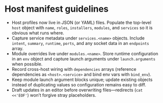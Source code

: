# Host manifest guidelines

- Host profiles now live in JSON (or YAML) files. Populate the top-level `host`
  object with `name`, `roles`, `installers`, `modules`, and `services` so it is
  obvious what runs where.
- Capture service metadata under `services.<name>` objects. Include `intent`,
  `summary`, `runtime`, `ports`, and any socket data in an `endpoints` array.
- Module overrides live under `modules.<name>`. Store runtime configuration in
  an `env` object and capture launch arguments under `launch.arguments` when
  possible.
- Record cross-host wiring with `dependencies` arrays (reference dependencies as
  `<host>.<service>` and bind env vars with `bind_env`).
- Keep module launch argument blocks unique; update existing objects instead of
  duplicating values so configuration remains easy to diff.
- Draft updates in an editor before overwriting files—redirects (`cat <<'EOF'`)
  won’t forgive stray placeholders.
